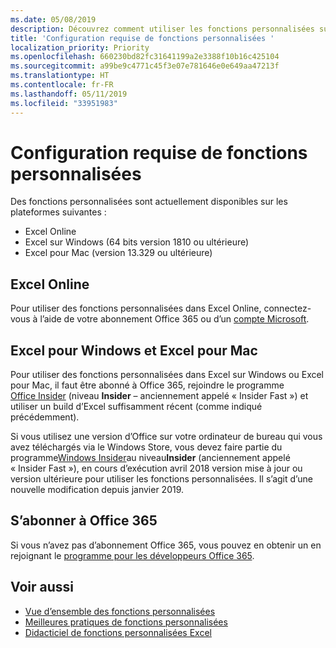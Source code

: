 ```yaml
---
ms.date: 05/08/2019
description: Découvrez comment utiliser les fonctions personnalisées sur les différentes plateformes.
title: 'Configuration requise de fonctions personnalisées '
localization_priority: Priority
ms.openlocfilehash: 660230bd82fc31641199a2e3388f10b16c425104
ms.sourcegitcommit: a99be9c4771c45f3e07e781646e0e649aa47213f
ms.translationtype: HT
ms.contentlocale: fr-FR
ms.lasthandoff: 05/11/2019
ms.locfileid: "33951983"
---
```

# <a name="custom-functions-requirements"></a>Configuration requise de fonctions personnalisées 

Des fonctions personnalisées sont actuellement disponibles sur les plateformes suivantes :

- Excel Online
- Excel sur Windows (64 bits version 1810 ou ultérieure)
- Excel pour Mac (version 13.329 ou ultérieure)

## <a name="excel-online"></a>Excel Online
Pour utiliser des fonctions personnalisées dans Excel Online, connectez-vous à l’aide de votre abonnement Office 365 ou d’un [compte Microsoft](https://account.microsoft.com/account).

## <a name="excel-on-windows-and-excel-for-mac"></a>Excel pour Windows et Excel pour Mac
Pour utiliser des fonctions personnalisées dans Excel sur Windows ou Excel pour Mac, il faut être abonné à Office 365, rejoindre le programme [Office Insider](https://products.office.com/office-insider) (niveau **Insider** – anciennement appelé « Insider Fast ») et utiliser un build d’Excel suffisamment récent (comme indiqué précédemment).

Si vous utilisez une version d’Office sur votre ordinateur de bureau qui vous avez téléchargés via le Windows Store, vous devez faire partie du programme[Windows Insider](https://insider.windows.com/)au niveau**Insider** (anciennement appelé « Insider Fast »), en cours d’exécution avril 2018 version mise à jour ou version ultérieure pour utiliser les fonctions personnalisées. Il s’agit d’une nouvelle modification depuis janvier 2019.

## <a name="subscribe-to-office-365"></a>S’abonner à Office 365
Si vous n’avez pas d’abonnement Office 365, vous pouvez en obtenir un en rejoignant le [programme pour les développeurs Office 365](https://developer.microsoft.com/fr-FR/office/dev-program).

## <a name="see-also"></a>Voir aussi
* [Vue d’ensemble des fonctions personnalisées](custom-functions-overview.md)
* [Meilleures pratiques de fonctions personnalisées](custom-functions-best-practices.md)
* [Didacticiel de fonctions personnalisées Excel](../tutorials/excel-tutorial-create-custom-functions.md)
